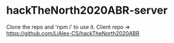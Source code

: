 # hackTheNorth2020ABR-server

Clone the repo and 'npm i' to use it.
Client repo => https://github.com/LiAlex-CS/hackTheNorth2020ABR

